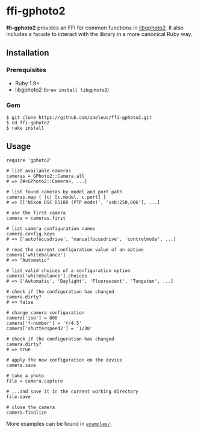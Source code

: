 # ffi-gphoto2

**ffi-gphoto2** provides an FFI for common functions in [libgphoto2][1].
It also includes a facade to interact with the library in a more
canonical Ruby way.

## Installation

### Prerequisites

  * Ruby 1.9+
  * libgphoto2 (`brew install libgphoto2`)

### Gem

    $ git clone https://github.com/zaeleus/ffi-gphoto2.git
    $ cd ffi-gphoto2
    $ rake install

## Usage

    require 'gphoto2'

    # list available cameras
    cameras = GPhoto2::Camera.all
    # => [#<GPhoto2::Camera>, ...]

    # list found cameras by model and port path
    cameras.map { |c| [c.model, c.port] }
    # => [['Nikon DSC D5100 (PTP mode)', 'usb:250,006'], ...]

    # use the first camera
    camera = cameras.first

    # list camera configuration names
    camera.config.keys
    # => ['autofocusdrive', 'manualfocusdrive', 'controlmode', ...]

    # read the current configuration value of an option
    camera['whitebalance']
    # => "Automatic"

    # list valid choices of a configuration option
    camera['whitebalance'].choices
    # => ['Automatic', 'Daylight', 'Fluorescent', 'Tungsten', ...]

    # check if the configuration has changed
    camera.dirty?
    # => false

    # change camera configuration
    camera['iso'] = 800
    camera['f-number'] = 'f/4.5'
    camera['shutterspeed2'] = '1/30'

    # check if the configuration has changed
    camera.dirty?
    # => true

    # apply the new configuration on the device
    camera.save

    # take a photo
    file = camera.capture

    # ...and save it in the current working directory
    file.save

    # close the camera
    camera.finalize

More examples can be found in [`examples/`][2].

[1]: http://www.gphoto.org/
[2]: https://github.com/zaeleus/ffi-gphoto2/tree/master/examples
